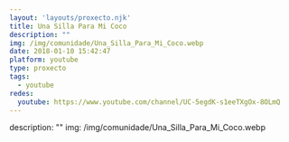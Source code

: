 ```yaml
---
layout: 'layouts/proxecto.njk'
title: Una Silla Para Mi Coco
description: ""
img: /img/comunidade/Una_Silla_Para_Mi_Coco.webp
date: 2018-01-10 15:42:47
platform: youtube
type: proxecto
tags:
  - youtube
redes:
  youtube: https://www.youtube.com/channel/UC-5egdK-s1eeTXgOx-8OLmQ
---
```

description: ""
img: /img/comunidade/Una_Silla_Para_Mi_Coco.webp

